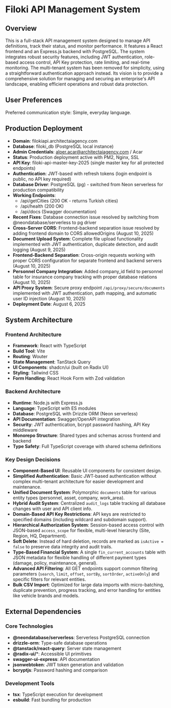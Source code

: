 # Filoki API Management System

## Overview

This is a full-stack API management system designed to manage API definitions, track their status, and monitor performance. It features a React frontend and an Express.js backend with PostgreSQL. The system integrates robust security features, including JWT authentication, role-based access control, API Key protection, rate limiting, and real-time monitoring. The multi-tenant system has been removed for simplicity, using a straightforward authentication approach instead. Its vision is to provide a comprehensive solution for managing and securing an enterprise's API landscape, enabling efficient operations and robust data protection.

## User Preferences

Preferred communication style: Simple, everyday language.

## Production Deployment

- **Domain**: filokiapi.architectaiagency.com
- **Database**: filoki_db (PostgreSQL local instance)
- **Admin Credentials**: alper.acar@architectaiagency.com / Acar
- **Status**: Production deployment active with PM2, Nginx, SSL
- **API Key**: filoki-api-master-key-2025 (single master key for all protected endpoints)
- **Authentication**: JWT-based with refresh tokens (login endpoint is public, no API key required)
- **Database Driver**: PostgreSQL (pg) - switched from Neon serverless for production compatibility
- **Working Endpoints**: 
  - /api/getCities (200 OK - returns Turkish cities)
  - /api/health (200 OK)
  - /api/docs (Swagger documentation)
- **Recent Fixes**: Database connection issue resolved by switching from @neondatabase/serverless to pg driver
- **Cross-Server CORS**: Frontend-backend separation issue resolved by adding frontend domain to CORS allowedOrigins (August 10, 2025)
- **Document Upload System**: Complete file upload functionality implemented with JWT authentication, duplicate detection, and audit logging (August 9, 2025)
- **Frontend-Backend Separation**: Cross-origin requests working with proper CORS configuration for separate frontend and backend servers (August 10, 2025)
- **Personnel Company Integration**: Added company_id field to personnel table for insurance company tracking with proper database relations (August 10, 2025)
- **API Proxy System**: Secure proxy endpoint `/api/proxy/secure/documents` implemented with JWT authentication, path mapping, and automatic user ID injection (August 10, 2025)
- **Deployment Date**: August 6, 2025

## System Architecture

### Frontend Architecture
- **Framework**: React with TypeScript
- **Build Tool**: Vite
- **Routing**: Wouter
- **State Management**: TanStack Query
- **UI Components**: shadcn/ui (built on Radix UI)
- **Styling**: Tailwind CSS
- **Form Handling**: React Hook Form with Zod validation

### Backend Architecture
- **Runtime**: Node.js with Express.js
- **Language**: TypeScript with ES modules
- **Database**: PostgreSQL with Drizzle ORM (Neon serverless)
- **API Documentation**: Swagger/OpenAPI integration
- **Security**: JWT authentication, bcrypt password hashing, API Key middleware
- **Monorepo Structure**: Shared types and schemas across frontend and backend
- **Type Safety**: Full TypeScript coverage with shared schema definitions

### Key Design Decisions
- **Component-Based UI**: Reusable UI components for consistent design.
- **Simplified Authentication**: Basic JWT-based authentication without complex multi-tenant architecture for easier development and maintenance.
- **Unified Document System**: Polymorphic `documents` table for various entity types (personnel, asset, company, work_area).
- **Hybrid Audit System**: Centralized `audit_logs` table tracking all database changes with user and API client info.
- **Domain-Based API Key Restrictions**: API keys are restricted to specified domains (including wildcard and subdomain support).
- **Hierarchical Authorization System**: Session-based access control with JSON-based `access_scope` for flexible, multi-level hierarchy (Site, Region, HQ, Department).
- **Soft Delete**: Instead of hard deletion, records are marked as `isActive = false` to preserve data integrity and audit trails.
- **Type-Based Financial System**: A single `fin_current_accounts` table with JSON metadata for flexible handling of different payment types (damage, policy, maintenance, general).
- **Advanced API Filtering**: All GET endpoints support common filtering parameters (`search`, `limit`, `offset`, `sortBy`, `sortOrder`, `activeOnly`) and specific filters for relevant entities.
- **Bulk CSV Import**: Optimized for large data imports with micro-batching, duplicate prevention, progress tracking, and error handling for entities like vehicle brands and models.

## External Dependencies

### Core Technologies
- **@neondatabase/serverless**: Serverless PostgreSQL connection
- **drizzle-orm**: Type-safe database operations
- **@tanstack/react-query**: Server state management
- **@radix-ui/***: Accessible UI primitives
- **swagger-ui-express**: API documentation
- **jsonwebtoken**: JWT token generation and validation
- **bcryptjs**: Password hashing and comparison

### Development Tools
- **tsx**: TypeScript execution for development
- **esbuild**: Fast bundling for production